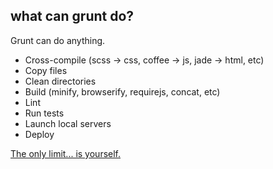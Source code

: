 ##  what can grunt do?

Grunt can do anything.

* Cross-compile (scss -> css, coffee -> js, jade -> html, etc)
* Copy files
* Clean directories
* Build (minify, browserify, requirejs, concat, etc)
* Lint
* Run tests
* Launch local servers
* Deploy

[The only limit... is yourself.](http://www.zombo.com)